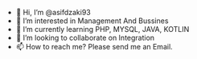 - 👋 Hi, I’m @asifdzaki93
- 👀 I’m interested in Management And Bussines
- 🌱 I’m currently learning PHP, MYSQL, JAVA, KOTLIN
- 💞️ I’m looking to collaborate on Integration
- 📫 How to reach me? Please send me an Email.

<!---
asifdzaki93/asifdzaki93 is a ✨ special ✨ repository because its `README.md` (this file) appears on your GitHub profile.
You can click the Preview link to take a look at your changes.
--->
